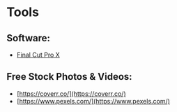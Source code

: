 # Tools

## Software:

* [Final Cut Pro X](fcpx.md)

## Free Stock Photos & Videos:

* [https://coverr.co/](https://coverr.co/)
* [https://www.pexels.com/](https://www.pexels.com/)


